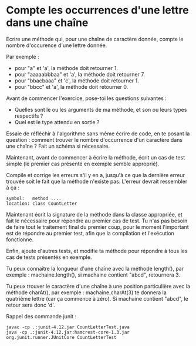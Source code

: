 # Compte les occurrences d'une lettre dans une chaîne

Ecrire une méthode qui, pour une chaîne de caractère donnée, compte le nombre d'occurence d'une lettre donnée.

Par exemple :

* pour "a" et 'a', la méthode doit retourner 1.
* pour "aaaaabbbaa" et 'a', la méthode doit retourner 7.
* pour "bbacbaaa" et 'c', la méthode doit retourner 1.
* pour "bbcc" et 'a', la méthode doit retourner 0.

Avant de commencer l'exercice, pose-toi les questions suivantes :

* Quelles sont le ou les arguments de ma méthode, et son ou leurs types respectifs ?
* Quel est le type attendu en sortie ?

Essaie de réfléchir à l'algorithme sans même écrire de code, en te posant la question : comment trouver le nombre d'occurrence d'un caractère dans une chaîne ? Fait un schéma si nécessaire.

Maintenant, avant de commencer à écrire la méthode, écrit un cas de test simple (le premier cas présenté en exemple semble approprié).

Compile et corrige les erreurs s'il y en a, jusqu'à ce que la dernière erreur trouvée soit le fait que la méthode n'existe pas. L'erreur devrait ressembler à ça :

	symbol:   method ....
	location: class CountLetter

Maintenant écrit la signature de la méthode dans la classe appropriée, et fait le nécessaire pour répondre au premier cas de test. Tu n'as pas besoin de faire tout le traitement final du premier coup, pour le moment l'important est de répondre au premier test, afin que la compilation et l'exécution fonctionne.

Enfin, ajoute d'autres tests, et modifie ta méthode pour répondre à tous les cas de tests présentés en exemple.

Tu peux connaître la longueur d'une chaîne avec la méthode length(), par exemple : machaine.length(), si machaine contient "abcd", retournera 3.

Tu peux trouver le caractère d'une chaîne à une position particulière avec la méthode charAt(), par exemple : machaine.charAt(3) te donnera la quatrième lettre (car ça commence à zéro). Si machaine contient "abcd", le retour sera donc 'd'.

Rappel des commande junit :

    javac -cp .:junit-4.12.jar CountLetterTest.java
    java -cp .:junit-4.12.jar:hamcrest-core-1.3.jar org.junit.runner.JUnitCore CountLetterTest
